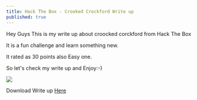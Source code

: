 ```yaml
---
title: Hack The Box - Crooked Crockford Write up
published: true
---
```

Hey Guys This is my write up about croocked corckford from Hack The Box

It is a fun challenge and learn something new.

It rated as 30 points also Easy one.

So let's check my write up and Enjoy:-)

![](https://raw.githubusercontent.com/Cnw311/hack-the-box/gh-pages/assets/Hack%20the%20box%20machines%20images/crooked_corckford.png)

Download Write up [Here](https://github.com/Cnw311/hack-the-box/raw/gh-pages/assets/pdf/crooked_crockford.pdf)
